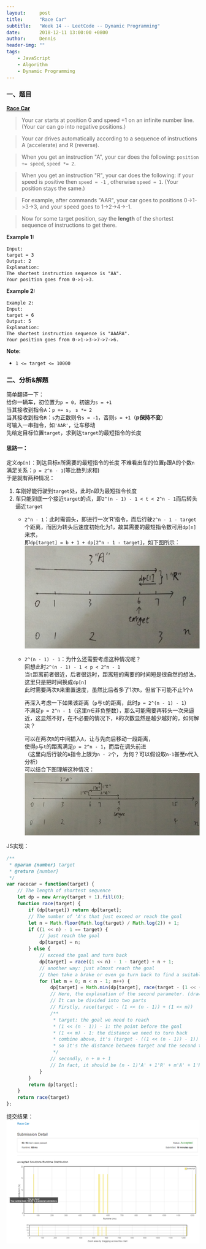 ```yaml
---
layout:     post
title:      "Race Car"
subtitle:   "Week 14 -- LeetCode -- Dynamic Programming"
date:       2018-12-11 13:00:00 +0800
author:     Dennis
header-img: ""
tags:
    - JavaScript
    - Algorithm
    - Dynamic Programming
---
```


### 一、题目

[**Race Car**](https://leetcode.com/problems/race-car/)

> Your car starts at position 0 and speed +1 on an infinite number line.  (Your car can go into negative positions.)

> Your car drives automatically according to a sequence of instructions A (accelerate) and R (reverse).

> When you get an instruction "A", your car does the following: `position += speed`, `speed *= 2`.

> When you get an instruction "R", your car does the following: if your speed is positive then `speed = -1` , otherwise `speed = 1`.  (Your position stays the same.)

> For example, after commands "AAR", your car goes to positions 0->1->3->3, and your speed goes to 1->2->4->-1.

> Now for some target position, say the **length** of the shortest sequence of instructions to get there.

**Example 1:**
```
Input: 
target = 3
Output: 2
Explanation: 
The shortest instruction sequence is "AA".
Your position goes from 0->1->3.
```

**Example 2:**
```
Example 2:
Input: 
target = 6
Output: 5
Explanation: 
The shortest instruction sequence is "AAARA".
Your position goes from 0->1->3->7->7->6.
```

**Note:**
- `1 <= target <= 10000`

### 二、分析&解题

简单翻译一下：  
给你一辆车，初位置为`p = 0`，初速为`s = +1`  
当其接收到指令`A`：`p += s`， `s *= 2`  
当其接收到指令`R`：`s`为正数则令`s = -1`，否则`s = +1`（**p保持不变**）  
可输入一串指令，如`'AAR'`，让车移动  
先给定目标位置`target`，求到达`target`的最短指令的长度  

#### 思路一：

定义`dp[n]`：到达目标`n`所需要的最短指令的长度
不难看出车的位置`p`跟A的个数`n`满足关系：`p = 2^n - 1`(等比数列求和)  
于是就有两种情况：
1. 车刚好能行驶到`target`处，此时`n`即为最短指令长度
2. 车只能到底一个接近`target`的点，即`2^(n - 1) - 1 < t < 2^n - 1`而后转头逼近`target`
   - `2^n - 1`：此时需调头，即进行一次'R'指令，而后行驶`2^n - 1 - target`个距离，而因为转头后速度初始化为1，故其需要的最短指令数可用`dp[n]`来求，  
     即`dp[target] = b + 1 + dp[2^n - 1 - target]`，如下图所示：  
     ![s1](/img/in-post/Algorithm/RaceCar/Graphic-1.png)
   - `2^(n - 1) - 1`：为什么还需要考虑这种情况呢？  
     回想此时`2^(n - 1) - 1 < p < 2^n - 1`  
     当`t`距离前者很近，后者很远时，距离短的需要的时间短是很自然的想法，这里只是把时间换成`dp[n]`  
     此时需要两次`R`来重置速度，虽然比后者多了1次`R`，但省下可能不止1个`A`  
     
     再深入考虑一下如果该距离（`p`与`t`的距离，此时`p = 2^(n - 1) - 1`）  
     不满足`p = 2^n - 1`（这里n∈非负整数），那么可能需要再转头一次来逼近，这显然不好，在不必要的情况下，`R`的次数显然是越少越好的，如何解决？  
     
     可以在两次`R`的中间插入`A`，让与先向后移动一段距离，  
     使得`p`与`t`的距离满足`p = 2^n - 1`，而后在调头前进  
     （这里向后行驶的`A`指令上限为`n - 2`个， 为何？可以假设取`n-1`甚至`n`代入分析）  
     可以结合下图理解这种情况：  
     ![s2](/img/in-post/Algorithm/RaceCar/Graphic-2.png)

JS实现：
``` javascript
/**
 * @param {number} target
 * @return {number}
 */
var racecar = function(target) {
    // The length of shortest sequence
    let dp = new Array(target + 1).fill(0);
    function race(target) {
        if (dp[target]) return dp[target];
        // The number of 'A's that just exceed or reach the goal
        let n = Math.floor(Math.log(target) / Math.log(2)) + 1;
        if ((1 << n) - 1 == target) {
            // just reach the goal
            dp[target] = n;
        } else {
            // exceed the goal and turn back
            dp[target] = race((1 << n) - 1 - target) + n + 1;
            // another way: just almost reach the goal
            // then take a brake or even go turn back to find a suitable distance, then drive toward the goal again
            for (let m = 0; m < n - 1; m++) {
                dp[target] = Math.min(dp[target], race(target - (1 << (n - 1)) + (1 << m)) + n + m + 1);
                // Here, the explanation of the second parameter. (draw a picture is easier to understand)
                // It can be divided into two parts
                // Firstly, race(target - (1 << (n - 1)) + (1 << m))
                /**
                 * target: the goal we need to reach
                 * (1 << (n - 1)) - 1: the point before the goal
                 * (1 << m) - 1: the distance we need to turn back
                 * combine above, it's (target - ((1 << (n - 1)) - 1)) + ((1 << m) - 1)
                 * so it's the distance between target and the second turning point point
                 */
                // secondly, n + m + 1
                // In fact, it should be (n - 1)'A' + 1'R' + m'A' + 1'R'
            }
        }
        return dp[target];
    }
    return race(target)
};
```

提交结果：
![AC](/img/in-post/Algorithm/RaceCar/JSAC-1.png)

